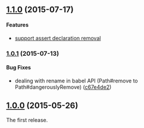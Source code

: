 ## [1.1.0](https://github.com/twada/babel-plugin-unassert/releases/tag/v1.1.0) (2015-07-17)


#### Features

* [support assert declaration removal](https://github.com/twada/babel-plugin-unassert/pull/1)


### [1.0.1](https://github.com/twada/babel-plugin-unassert/releases/tag/v1.0.1) (2015-07-13)


#### Bug Fixes

* dealing with rename in babel API (Path#remove to Path#dangerouslyRemove) ([c67e4de2](https://github.com/twada/babel-plugin-unassert/commit/c67e4de289d7a0ac3330e1d26821dd965b651978))


## [1.0.0](https://github.com/twada/babel-plugin-unassert/releases/tag/v1.0.0) (2015-05-26)


The first release.
